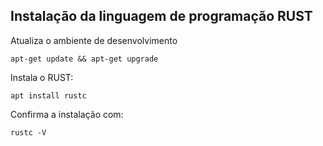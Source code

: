 
## Instalação da linguagem de programação RUST

Atualiza o ambiente de desenvolvimento

`apt-get update && apt-get upgrade`

Instala o RUST:

`apt install rustc`

Confirma a instalação com:

`rustc -V`